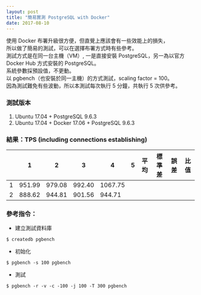 ```yaml
---
layout: post
title: "簡易實測 PostgreSQL with Docker"
date: 2017-08-10
---
```


使用 Docker 布署升級很方便，但直覺上應該會有一些效能上的損失，<br/>
所以做了簡易的測試，可以在選擇布署方式時有些參考。<br/>
測試方式是在同一台主機（VM）, 一是直接安裝 PostgreSQL，另一為以官方 Docker Hub 方式安裝的 PostgreSQL。<br/>
系統參數採預設值，不更動。<br/>
以 pgbench（也安裝於同一主機）的方式測試，scaling factor = 100。<br/>
因為測試難免有些波動，所以本測試每次執行 5 分鐘，共執行 5 次供參考。<br/>

### 測試版本
1. Ubuntu 17.04 + PostgreSQL 9.6.3
2. Ubuntu 17.04 + Docker 17.06 + PostgreSQL 9.6.3

### 結果：TPS (including connections establishing)

| | 1 | 2 | 3 | 4 | 5 | 平均 | 標準差 | 誤差 | 比值 |
|-|-|-|-|-|-|-|-|-|-|
| 1 | 951.99 | 979.08 | 992.40 | 1067.75 |
| 2 | 888.62 | 944.81 | 901.56 | 944.71 |

### 參考指令：
* 建立測試資料庫
```
$ createdb pgbench
```

* 初始化
```
$ pgbench -s 100 pgbench
```

* 測試
```
$ pgbench -r -v -c -100 -j 100 -T 300 pgbench
```
